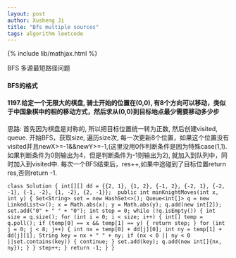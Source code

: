 ```yaml
---
layout: post
author: Xusheng Ji
title: "Bfs multiple sources"
tags: algorithm leetcode
---
```


{% include lib/mathjax.html %}


<script type="text/javascript" async
  src="https://cdnjs.cloudflare.com/ajax/libs/mathjax/2.7.5/MathJax.js?config=TeX-MML-AM_CHTML">
</script>

<script type="text/x-mathjax-config">
  MathJax.Hub.Config({
    extensions: [
      "MathMenu.js",
      "MathZoom.js",
      "AssistiveMML.js",
      "a11y/accessibility-menu.js"
    ],
    jax: ["input/TeX", "output/CommonHTML"],
    TeX: {
      extensions: [
        "AMSmath.js",
        "AMSsymbols.js",
        "noErrors.js",
        "noUndefined.js",
      ]
    }
  });
</script>


BFS 多源最短路径问题

####  BFS的格式

#### 1197.给定一个无限大的棋盘, 骑士开始的位置在(0,0),  有8个方向可以移动，类似于中国象棋中的相的移动方式，然后求从(0,0)到目标地点最少需要移动多少步




思路:  首先因为棋盘是对称的, 所以把目标位置统一转为正数, 然后创建visited, queue. 
开始BFS，获取size, 遍历size次, 每一次更新8个位置，如果这个位置没有visited并且newX>=-1&&newY>=-1,(这里没用0作判断条件是因为特殊case(1,1).
如果判断条件为0则输出为4，但是判断条件为-1则输出为2), 就加入到队列中，同时加入到visited中. 
每次一个BFS结束后，res++,如果中途碰到了目标位置return res,否则return -1.


`
class Solution {
    int[][] dd = {{2, 1}, {1, 2}, {-1, 2}, {-2, 1}, {-2, -1}, {-1, -2}, {1, -2}, {2, -1}}; 
    public int minKnightMoves(int x, int y) {
        Set<String> set = new HashSet<>();
        Queue<int[]> q = new LinkedList<>();
        x = Math.abs(x);
        y = Math.abs(y);
        q.add(new int[2]);
        set.add("0" + " " + "0");
        int step = 0;
        while (!q.isEmpty()) {
            int size = q.size();
            for (int i = 0; i < size; i++) {
                int[] temp = q.poll();
                if (temp[0] == x && temp[1] == y) {
                    return step;
                }
                for (int j = 0; j < 8; j++) {
                    int nx = temp[0] + dd[j][0];
                    int ny = temp[1] + dd[j][1];
                    String key = nx + " " + ny;
                    if (nx < 0 || ny < 0 ||set.contains(key)) {
                        continue;
                    }
                    set.add(key);
                    q.add(new int[]{nx, ny});
                }
            }
            step++;
        }
        return -1;
    }
}
`







